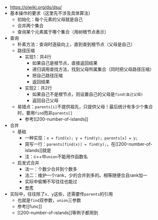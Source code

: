 - https://oiwiki.org/ds/dsu/
- 基本操作的要求（这里先不涉及具体算法）
  - 初始化：每个元素的父母就是自己
  - 合并两个集合
  - 查询某个元素属于哪个集合（用树根节点表示）
- 查询
  - 朴素方法：查询时逐级向上，直到查到根节点（父母是自己）
  - 路径压缩
    - 实现1：共4行
      - 如果自己是根节点，直接返回结果
      - 递归调用查找方法，找到父母所属集合（同时把父母路径压缩）
      - 把自己路径压缩
      - 返回结果
    - 实现2：共2行
      - 如果自己不是根节点，则设置自己的父母是`find(自己父母)`
      - 返回自己父母
  - 易错点：`parents[i]`不提供祖先，只提供父母！最后统计有多少个集合时，要用`find`而非`parents[]`
    - 参考[[200-number-of-islands]]
- 合并
  - 基础
    - 一种实现：`x = find(x); y = find(y); parents[x] = y;`
    - 简写一行：`parents[find(x)] = find(y);`，在[[200-number-of-islands]]就是
    - 注：c++中`union`不能用作函数名
  - 启发式合并
    - 法一：个数少合并到个数多
    - 法二：维护一个rank，少的合并到多的。相等随便合且rank加一
    - 实际中偷懒不写往往也能过
    - [参考](https://oiwiki.org/ds/dsu-complexity/)
- 实际中，往往除了`x, y`这些，还需要传`parents`的引用
  - 也就是`find`双参数，`union`三参数
  - 参考[[func]]
  - [[200-number-of-islands]]等例子都用到